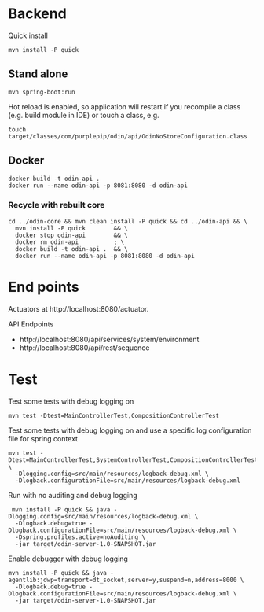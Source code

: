# Backend

Quick install

    mvn install -P quick

## Stand alone

    mvn spring-boot:run

Hot reload is enabled, so application will restart if you recompile a
class (e.g. build module in IDE) or touch a class, e.g.

    touch target/classes/com/purplepip/odin/api/OdinNoStoreConfiguration.class

## Docker

    docker build -t odin-api .
    docker run --name odin-api -p 8081:8080 -d odin-api
    
### Recycle with rebuilt core

    cd ../odin-core && mvn clean install -P quick && cd ../odin-api && \
      mvn install -P quick        && \
      docker stop odin-api        && \
      docker rm odin-api          ; \
      docker build -t odin-api .  && \
      docker run --name odin-api -p 8081:8080 -d odin-api

# End points

Actuators at http://localhost:8080/actuator.


API Endpoints

* http://localhost:8080/api/services/system/environment
* http://localhost:8080/api/rest/sequence

# Test
    
Test some tests with debug logging on

    mvn test -Dtest=MainControllerTest,CompositionControllerTest
    
Test some tests with debug logging on and use a specific log configuration file for
spring context

    mvn test -Dtest=MainControllerTest,SystemControllerTest,CompositionControllerTest \
      -Dlogging.config=src/main/resources/logback-debug.xml \
      -Dlogback.configurationFile=src/main/resources/logback-debug.xml


Run with no auditing and debug logging

     mvn install -P quick && java -Dlogging.config=src/main/resources/logback-debug.xml \
      -Dlogback.debug=true -Dlogback.configurationFile=src/main/resources/logback-debug.xml \
      -Dspring.profiles.active=noAuditing \
      -jar target/odin-server-1.0-SNAPSHOT.jar

Enable debugger with debug logging

    mvn install -P quick && java -agentlib:jdwp=transport=dt_socket,server=y,suspend=n,address=8000 \
      -Dlogback.debug=true -Dlogback.configurationFile=src/main/resources/logback-debug.xml \
      -jar target/odin-server-1.0-SNAPSHOT.jar